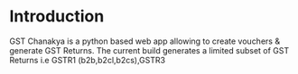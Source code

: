 # Introduction

GST Chanakya is a python based web app allowing to create vouchers & generate
GST Returns. The current build generates a limited subset of GST Returns i.e
GSTR1 (b2b,b2cl,b2cs),GSTR3 

